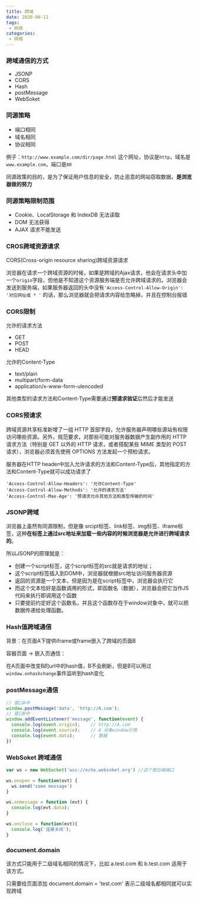 ```yaml
---
title: 跨域
date: 2020-06-11
tags:
 - 网络
categories:
 - 网络
---
```





### 跨域通信的方式
 - JSONP
 - CORS
 - Hash
 - postMessage
 - WebSoket


### 同源策略
 - 端口相同
 - 域名相同
 - 协议相同

例子：`http://www.example.com/dir/page.html` 这个网址，协议是`http`，域名是`www.example.com`，端口是`80`

同源政策的目的，是为了保证用户信息的安全，防止恶意的网站窃取数据。**是浏览器做的努力**


### 同源策略限制范围

 - Cookie、LocalStorage 和 IndexDB 无法读取
-  DOM 无法获得
-  AJAX 请求不能发送


### CROS跨域资源请求
CORS(Cross-origin resource sharing)跨域资源请求

浏览器在请求一个跨域资源的时候，如果是跨域的Ajax请求，他会在请求头中加一个`origin`字段，但他是不知道这个资源服务端是否允许跨域请求的。浏览器会发送到服务端，如果服务器返回的头中没有`'Access-Control-Allow-Origin': '对应网址或 * '` 的话，那么浏览器就会把请求内容给忽略掉，并且在控制台报错


### CORS限制

允许的请求方法
 - GET
 - POST 
 - HEAD

允许的Content-Type
 - text/plain
 - multipart/form-data
 - application/x-www-form-ulencoded

其他类型的请求方法和Content-Type需要通过**预请求验证**后然后才能发送


### CORS预请求

跨域资源共享标准新增了一组 HTTP 首部字段，允许服务器声明哪些源站有权限访问哪些资源。另外，规范要求，对那些可能对服务器数据产生副作用的 HTTP 请求方法（特别是 GET 以外的 HTTP 请求，或者搭配某些 MIME 类型的 POST 请求），浏览器必须首先使用 OPTIONS 方法发起一个预检请求。

服务器在HTTP header中加入允许请求的方法和Content-Type后，其他指定的方法和Content-Type就可以成功请求了
```
'Access-Control-Allow-Headers': '允许Content-Type'
'Access-Control-Allow-Methods': '允许的请求方法'
'Access-Control-Max-Age': '预请求允许其他方法和类型传输的时间'
```


### JSONP跨域
浏览器上虽然有同源限制，但是像 srcipt标签、link标签、img标签、iframe标签，这种**在标签上通过src地址来加载一些内容的时候浏览器是允许进行跨域请求的**。 

所以JSONP的原理就是：
 - 创建一个script标签，这个script标签的src就是请求的地址；
 - 这个script标签插入到DOM中，浏览器就根据src地址访问服务器资源
 - 返回的资源是一个文本，但是因为是在script标签中，浏览器会执行它
 - 而这个文本恰好是函数调用的形式，即函数名（数据），浏览器会把它当作JS代码来执行即调用这个函数
 - 只要提前约定好这个函数名，并且这个函数存在于window对象中，就可以把数据传递给处理函数。


### Hash值跨域通信
背景：在页面A下提供iframe或frame嵌入了跨域的页面B

容器页面 -> 嵌入页通信：

在A页面中改变B的url中的hash值，B不会刷新，但是B可以用过`window.onhashchange`事件监听到hash变化


### postMessage通信

```js
// 窗口A中
window.postMessage('data', 'http://A.com');
// 窗口B中
window.addEventListener('message', function(event) {
  console.log(event.origin);    // http://A.com
  console.log(event.source);    // A 对象window引用
  console.log(event.data);      // 数据
})
```

### WebSoket 跨域通信

```js
var ws = new WebSocket('wss://echo.websoket.org') //这个是后端端口

ws.onopen = function(evt) {
  ws.send('some message')
}

ws.onmessage = function (evt) {
  console.log(evt.data);
}

ws.onclose = function(evt){
  console.log('连接关闭');
}
```

### document.domain

该方式只能用于二级域名相同的情况下，比如 a.test.com 和 b.test.com 适用于该方式。

只需要给页面添加 document.domain = 'test.com' 表示二级域名都相同就可以实现跨域